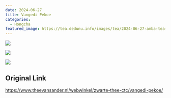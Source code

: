 ```yaml
---
date: 2024-06-27
title: Vangedi Pekoe
categories:
  - Hongcha
featured_image: https://tea.dedunu.info/images/tea/2024-06-27-amba-tea-vangedi-pekoe-1.jpeg
---
```


![](https://tea.dedunu.info/images/tea/2024-06-27-amba-tea-vangedi-pekoe-2.jpeg)

![](https://tea.dedunu.info/images/tea/2024-06-27-amba-tea-vangedi-pekoe-3.jpeg)

![](https://tea.dedunu.info/images/tea/2024-06-27-amba-tea-vangedi-pekoe-4.jpeg)

## Original Link

<https://www.theevansander.nl/webwinkel/zwarte-thee-ctc/vangedi-pekoe/>
